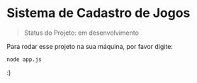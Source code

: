 # Sistema de Cadastro de Jogos

> Status do Projeto: em desenvolvimento

Para rodar esse projeto na sua máquina, por favor digite:

```
node app.js
```

:)

